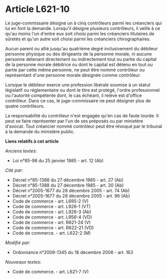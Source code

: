 # Article L621-10

Le juge-commissaire désigne un à cinq contrôleurs parmi les créanciers qui lui en font la demande. Lorsqu'il désigne
plusieurs contrôleurs, il veille à ce qu'au moins l'un d'entre eux soit choisi parmi les créanciers titulaires de sûretés et
qu'un autre soit choisi parmi les créanciers chirographaires. 

Aucun parent ou allié jusqu'au quatrième degré inclusivement du   débiteur personne physique ou des dirigeants de la personne
morale, ni aucune personne détenant directement ou indirectement tout ou partie du capital de la personne morale débitrice ou
dont le capital est détenu en tout ou partie par cette même personne, ne peut être nommé contrôleur ou représentant d'une
personne morale désignée comme contrôleur. 

Lorsque le débiteur exerce une profession libérale soumise à un statut législatif ou réglementaire ou dont le titre est
protégé, l'ordre professionnel ou l'autorité compétente dont, le cas échéant, il relève est d'office contrôleur. Dans ce cas,
le juge-commissaire ne peut désigner plus de quatre contrôleurs. 

La responsabilité du contrôleur n'est engagée qu'en cas de faute lourde. Il peut se faire représenter par l'un de ses
préposés ou par ministère d'avocat. Tout créancier nommé contrôleur peut être révoqué par le tribunal à la demande du
ministère public.

**Liens relatifs à cet article**

_Anciens textes_:

  - Loi n°85-98 du 25 janvier 1985 - art. 12 (Ab)

_Cité par_:

  - Décret n°85-1388 du 27 décembre 1985 - art. 27 (Ab)
  - Décret n°85-1388 du 27 décembre 1985 - art. 30 (Ab)
  - Décret n°2005-1677 du 28 décembre 2005 - art. 74 (Ab)
  - Décret n°2005-1677 du 28 décembre 2005 - art. 96 (Ab)
  - Code de commerce - art. L695-2 (V)
  - Code de commerce - art. L926-1 (VT)
  - Code de commerce - art. L926-3 (Ab)
  - Code de commerce - art. L956-4 (VD)
  - Code de commerce - art. R621-24 (V)
  - Code de commerce - art. R622-21 (VD)
  - Code de commerce. - art. L622-2 (M)

_Modifié par_:

  - Ordonnance n°2008-1345 du 18 décembre 2008 - art. 163

_Nouveaux textes_:

  - Code de commerce. - art. L621-7 (V)
